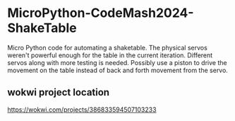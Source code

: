 # MicroPython-CodeMash2024-ShakeTable
Micro Python code for automating a shaketable.  The physical servos weren't powerful enough for the table in the current iteration.
Different servos along with more testing is needed.  Possibly use a piston to drive the movement on the table instead of back and forth movement from the servo.

## wokwi project location
https://wokwi.com/projects/386833594507103233
